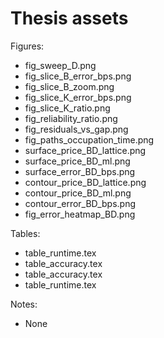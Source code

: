 # Thesis assets

Figures:
- fig_sweep_D.png
- fig_slice_B_error_bps.png
- fig_slice_B_zoom.png
- fig_slice_K_error_bps.png
- fig_slice_K_ratio.png
- fig_reliability_ratio.png
- fig_residuals_vs_gap.png
- fig_paths_occupation_time.png
- surface_price_BD_lattice.png
- surface_price_BD_ml.png
- surface_error_BD_bps.png
- contour_price_BD_lattice.png
- contour_price_BD_ml.png
- contour_error_BD_bps.png
- fig_error_heatmap_BD.png

Tables:
- table_runtime.tex
- table_accuracy.tex
- table_accuracy.tex
- table_runtime.tex

Notes:
- None